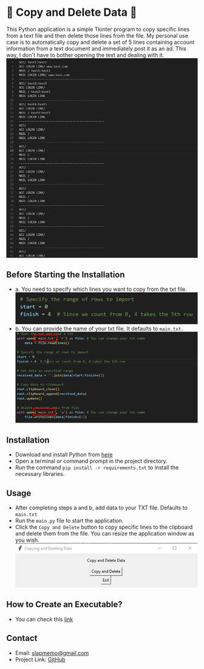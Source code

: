 # 🚀 Copy and Delete Data 🚀

This Python application is a simple Tkinter program to copy specific lines from a text file and then delete those lines from the file. 
My personal use case is to automatically copy and delete a set of 5 lines containing account information from a text document and immediately post it as an ad. This way, I don't have to bother opening the text and dealing with it.
![](images/Example.png)

## Before Starting the Installation
- a. You need to specify which lines you want to copy from the txt file.
![](images/RangeOfRows.png)
- b. You can provide the name of your txt file. It defaults to `main.txt.`
![](images/TxtName.png)
## Installation

- Download and install Python from [here](https://www.python.org/downloads/) 
- Open a terminal or command prompt in the project directory.
- Run the command `pip install -r requirements.txt` to install the necessary libraries.

## Usage

- After completing steps a and b, add data to your TXT file. Defaults to `main.txt`
- Run the `main.py` file to start the application.
- Click the `Copy and Delete` button to copy specific lines to the clipboard and delete them from the file. You can resize the application window as you wish.
![](images/Software.png)

## How to Create an Executable?

- You can check this [link](https://pypi.org/project/auto-py-to-exe/) 

## Contact
- Email: slapmemo@gmail.com
- Project Link: [GitHub](https://github.com/slapmemo/Copy-Delete-Data)
